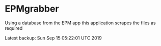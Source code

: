 # EPMgrabber
Using a database from the EPM app this application scrapes the files as required


Latest backup: Sun Sep 15 05:22:01 UTC 2019
